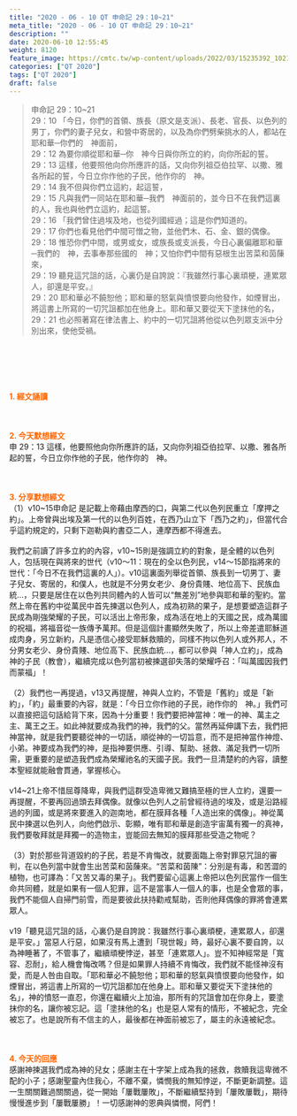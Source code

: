 ```yaml
---
title: "2020 - 06 - 10 QT 申命記 29：10~21"
meta_title: "2020 - 06 - 10 QT 申命記 29：10~21"
description: ""
date: 2020-06-10 12:55:45
weight: 8120
feature_image: https://cmtc.tw/wp-content/uploads/2022/03/15235392_10211799862337740_180693556567566654_o-1.webp
categories: ["QT 2020"]
tags: ["QT 2020"]
draft: false
---
```


<blockquote>申命記 29：10~21<br />
29：10 「今日，你們的首領、族長（原文是支派）、長老、官長、以色列的男丁，你們的妻子兒女，和營中寄居的，以及為你們劈柴挑水的人，都站在耶和華─你們的　神面前，<br />
29：12 為要你順從耶和華─你　神今日與你所立的約，向你所起的誓。<br />
29：13 這樣，他要照他向你所應許的話，又向你列祖亞伯拉罕、以撒、雅各所起的誓，今日立你作他的子民，他作你的　神。<br />
29：14 我不但與你們立這約，起這誓，<br />
29：15 凡與我們一同站在耶和華─我們　神面前的，並今日不在我們這裏的人，我也與他們立這約，起這誓。<br />
29：16 「我們曾住過埃及地，也從列國經過；這是你們知道的。<br />
29：17 你們也看見他們中間可憎之物，並他們木、石、金、銀的偶像。<br />
29：18 惟恐你們中間，或男或女，或族長或支派長，今日心裏偏離耶和華─我們的　神，去事奉那些國的　神；又怕你們中間有惡根生出苦菜和茵蔯來，<br />
29：19 聽見這咒詛的話，心裏仍是自誇說：『我雖然行事心裏頑梗，連累眾人，卻還是平安。』<br />
29：20 耶和華必不饒恕他；耶和華的怒氣與憤恨要向他發作，如煙冒出，將這書上所寫的一切咒詛都加在他身上。耶和華又要從天下塗抹他的名，<br />
29：21 也必照著寫在律法書上、約中的一切咒詛將他從以色列眾支派中分別出來，使他受禍。</blockquote><br />
&nbsp;<br />
<br />
&nbsp;<br />
<br />
<span style="color: #ff6600;"><strong>1. </strong><strong>經文誦讀</strong></span><br />
<br />
<span style="color: #ff6600;"><strong> </strong></span><br />
<br />
<span style="color: #ff6600;"><strong>2. 今天默想</strong><strong>經文<br />
</strong></span>申 29：13 這樣，他要照他向你所應許的話，又向你列祖亞伯拉罕、以撒、雅各所起的誓，今日立你作他的子民，他作你的　神。<br />
<br />
&nbsp;<br />
<br />
<span style="color: #ff6600;"><strong>3. 分享默想經文<br />
</strong></span>（1）v10~15申命記 是記載上帝藉由摩西的口，與第二代以色列民重立「摩押之約」。上帝曾與出埃及第一代的以色列百姓，在西乃山立下「西乃之約」，但當代合乎這約規定的，只剩下迦勒與約書亞二人，連摩西都不得進去。<br />
<br />
我們之前讀了許多立約的內容，v10~15則是強調立約的對象，是全體的以色列人，包括現在與將來的世代（v10～11：現在的全以色列民，v14～15節指將來的世代：「今日不在我們這裏的人」）。v10這裏面列舉從首領、族長到一切男丁、妻子兒女、寄居的，和僕人，也就是不分男女老少、身份貴賤、地位高下、民族血統…，只要是居住在以色列共同體內的人皆可以“無差別”地參與耶和華的聖約。當然上帝在舊約中從萬民中首先揀選以色列人，成為初熟的果子，是想要塑造這群子民成為剛強榮耀的子民，可以活出上帝形象，成為活在地上的天國之民，成為萬國的祝福，將福音從一族傳予萬邦。但是這個計畫顯然失敗了，所以上帝差遣耶穌道成肉身，另立新約，凡是憑信心接受耶穌救贖的，同樣不拘以色列人或外邦人，不分男女老少、身份貴賤、地位高下、民族血統…，都可以參與「神人立約」，成為神的子民（教會），繼續完成以色列當初被揀選卻失落的榮耀呼召：「叫萬國因我們而蒙福」！<br />
<br />
（2）我們也一再提過，v13又再提醒，神與人立約，不管是「舊約」或是「新約」，「約」最重要的內容，就是：「今日立你作祂的子民，祂作你的　神。」我們可以直接把這句話給背下來，因為十分重要！我們要把神當神：唯一的神、萬主之主、萬王之王。如此神就要成為我們的神，我們的父。當然再延伸講下去，我們把神當神，就是我們要聽從神的一切話，順從神的一切旨意，而不是把神當作神燈、小弟。神要成為我們的神，是指神要供應、引導、幫助、拯救、滿足我們一切所需，更重要的是塑造我們成為榮耀祂名的天國子民。我們一旦清楚約的內容，讀整本聖經就能融會貫通，掌握核心。<br />
<br />
v14~21上帝不惜屈尊降卑，與我們這群受造卑微又難搞至極的世人立約，還要一再提醒，不要再回過頭去拜偶像。就像以色列人之前曾經待過的埃及，或是沿路經過的列國，或是將來要進入的迦南地，都在膜拜各種「人造出來的偶像」。神從萬民中揀選以色列人，向他們啟示、彰顯，唯有耶和華是創造宇宙萬有獨一的真神，我們要敬拜就是拜獨一的造物主，豈能回去無知的膜拜那些受造之物呢？<br />
<br />
（3）對於那些背道毀約的子民，若是不肯悔改，就要面臨上帝對罪惡咒詛的審判，在以色列當中就會生出苦菜和茵蔯來。“苦菜和茵陳”：分別是有毒，和苦澀的植物，也可譯為：「又苦又毒的果子」。我們要留心這裏上帝把以色列民當作一個生命共同體，就是如果有一個人犯罪，這不是當事人一個人的事，也是全會眾的事，我們不能個人自掃門前雪，而是要彼此扶持勸戒幫助，否則他拜偶像的罪將會連累眾人。<br />
<br />
v19「聽見這咒詛的話，心裏仍是自誇說：我雖然行事心裏頑梗，連累眾人，卻還是平安。」當惡人行惡，如果沒有馬上遭到「現世報」時，最好心裏不要自誇，以為神睡著了，不管事了，繼續頑梗悖逆，甚至「連累眾人」。豈不知神經常是「寬容、忍耐」，給人機會悔改嗎？但是如果罪人持續不肯悔改，我們就不能怪神沒有愛，而是人咎由自取。「耶和華必不饒恕他；耶和華的怒氣與憤恨要向他發作，如煙冒出，將這書上所寫的一切咒詛都加在他身上。耶和華又要從天下塗抹他的名」，神的憤怒一直忍，你還在繼續火上加油，那所有的咒詛會加在你身上，要塗抹你的名，讓你被忘記。這「塗抹他的名」也是惡人常有的情形，不被紀念，完全被忘了。也是說所有不信主的人，最後都在神面前被忘了，屬主的永遠被紀念。<br />
<br />
<span style="color: #ff6600;"><strong> </strong></span><br />
<br />
<span style="color: #ff6600;"><strong>4. 今天的回應<br />
</strong></span>感謝神揀選我們成為神的兒女；感謝主在十字架上成為我的拯救，救贖我這卑微不配的小子；感謝聖靈內住我心，不離不棄，憐憫我的無知悖逆，不斷更新調整。這一生關關難過關關過，從一開始「屢戰屢敗」，不斷繼續堅持到「屢敗屢戰」，期待慢慢進步到「屢戰屢勝」！一切感謝神的恩典與憐憫，阿們！
        